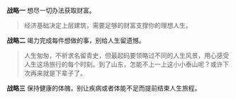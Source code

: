**战略一**
想尽一切办法获取财富。
>经济基础决定上层建筑，需要足够的财富支撑你的理想人生。

**战略二**
竭力完成每件想做的事，别给人生留遗憾。
>人生匆匆，不祈求名留青史，但最起码要领略过不同的人生风景，用心感受人生这场旅行的每个时刻。到了山东，怎能不上一上这小小泰山呢？或许下次再来就是下辈子了。

**战略三**
保持健康的体魄，别让疾病或者体能不足而提前结束人生旅程。